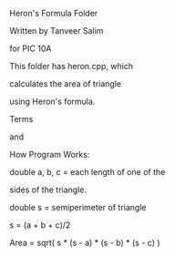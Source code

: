 
Heron's Formula Folder

Written by Tanveer Salim

for PIC 10A

This folder has heron.cpp, which

calculates the area of triangle 

using Heron's formula.

Terms 

and 

How Program Works:

double a, b, c = each length of one of the

sides of the triangle.

double s = semiperimeter of triangle 

s = (a + b + c)/2

Area = sqrt( s * (s - a) * (s - b) * (s - c) )



